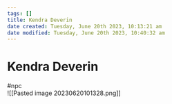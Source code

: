 ```yaml
---
tags: []
title: Kendra Deverin
date created: Tuesday, June 20th 2023, 10:13:21 am
date modified: Tuesday, June 20th 2023, 10:40:32 am
---
```


# Kendra Deverin

#npc  
![[Pasted image 20230620101328.png]]
